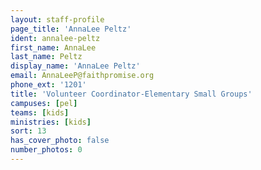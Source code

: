 ```yaml
---
layout: staff-profile
page_title: 'AnnaLee Peltz'
ident: annalee-peltz
first_name: AnnaLee
last_name: Peltz
display_name: 'AnnaLee Peltz'
email: AnnaLeeP@faithpromise.org
phone_ext: '1201'
title: 'Volunteer Coordinator-Elementary Small Groups'
campuses: [pel]
teams: [kids]
ministries: [kids]
sort: 13
has_cover_photo: false
number_photos: 0
---
```


